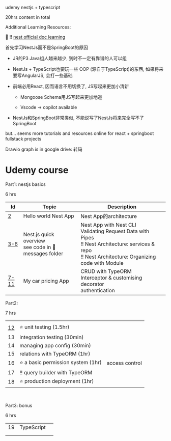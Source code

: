 udemy nestjs + typescript 

20hrs content in total



Additional Learning Resources:

:pencil: :bangbang: ​[nest official doc learning](./nest-official-doc/nestOfficialDocLearning.md)





首先学习NestJs而不是SpringBoot的原因

+ JR的P3 Java组人越来越少, 到时不一定有靠谱的人可以组
+ NestJs + TypeScript也要玩一些 OOP (源自于TypeScript)的东西, 如果将来要写AngularJS, 会打一些基础
+ 前端必用React, 因而语言不用切换了, JS写起来更加小清新
  + Mongoose Schema用JS写起来更加地道

  + Vscode -> copilot available

+ NestJs和SpringBoot非常类似, 不能说写了NestJs将来完全写不了SpringBoot

but... seems more tutorials and resources online for react + springboot fullstack projects






Drawio graph is in google drive: 转码 



# Udemy course

Part1: nestjs basics

6 hrs

| Id | Topic | Description |
| ---- | ---------------------------------------------------------- | ---------------------- |
| [2](./C2/readme.md)    | Hello world Nest App                                       | Nest App的architecture |
| [3-6](./C3-6/readme.md) | Nest.js quick overview <br>see code in :gem: messages folder | Nest App with Nest CLI <br/>Validating Request Data with Pipes <br/>:bangbang: Nest Architecture: services & repo <br/>:bangbang: Nest Architecture: Organizing code with Module |
| [7-11](./C7/readme.md) | My car pricing App | CRUD with TypeORM <br>Interceptor & customising decorator <br>authentication |



Part2:

7 hrs

|                       |                                        |                |
| --------------------- | -------------------------------------- | -------------- |
|                       |                                        |                |
| [12](./C12/readme.md) | :star: ​unit testing (1.5hr)            |                |
| 13                    | integration testing (30min)            |                |
| 14                    | managing app config (30min)            |                |
| 15                    | relations with TypeORM (1hr)           |                |
| 16                    | :star: ​a basic permission system (1hr) | access control |
| 17                    | :bangbang: ​query builder with TypeORM  |                |
| 18                    | :star: ​production deployment (1hr)     |                |

​	

Part3: bonus

6 hrs

|      |            |      |
| ---- | ---------- | ---- |
| 19   | TypeScript |      |
|      |            |      |
|      |            |      |





